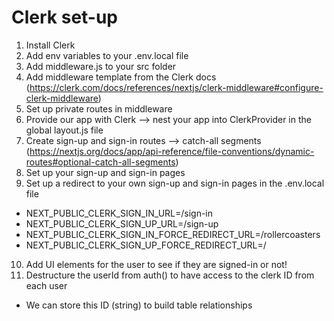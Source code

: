 # Clerk set-up
1. Install Clerk
2. Add env variables to your .env.local file
3. Add middleware.js to your src folder
4. Add middleware template from the Clerk docs (https://clerk.com/docs/references/nextjs/clerk-middleware#configure-clerk-middleware)
5. Set up private routes in middleware
6. Provide our app with Clerk --> nest your app into ClerkProvider in the global layout.js file
7. Create sign-up and sign-in routes --> catch-all segments (https://nextjs.org/docs/app/api-reference/file-conventions/dynamic-routes#optional-catch-all-segments)
8. Set up your sign-up and sign-in pages
9. Set up a redirect to your own sign-up and sign-in pages in the .env.local file
- NEXT_PUBLIC_CLERK_SIGN_IN_URL=/sign-in
- NEXT_PUBLIC_CLERK_SIGN_UP_URL=/sign-up
- NEXT_PUBLIC_CLERK_SIGN_IN_FORCE_REDIRECT_URL=/rollercoasters
- NEXT_PUBLIC_CLERK_SIGN_UP_FORCE_REDIRECT_URL=/
10. Add UI elements for the user to see if they are signed-in or not!
11. Destructure the userId from auth() to have access to the clerk ID from each user
- We can store this ID (string) to build table relationships